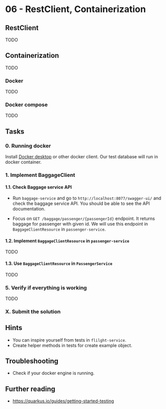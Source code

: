 # 06 - RestClient, Containerization

## RestClient

TODO

## Containerization

TODO

### Docker

TODO

### Docker compose

TODO

## Tasks

### 0. Running docker

Install [Docker desktop](https://docs.docker.com/desktop/) or other docker client. Our test database will run in docker container.

### 1. Implement BaggageClient

#### 1.1. Check Baggage service API

- Run `baggage-service` and go to `http://localhost:8077/swagger-ui/` and check the baggage service API. You should be able to see the API documentation.

- Focus on `GET /baggage/passenger/{passengerId}` endpoint. It returns baggage for passenger with given id. We will use this endpoint in `BaggageClientResource` in `passenger-service`.

#### 1.2. Implement `BaggageClientResource` in `passenger-service`

TODO

#### 1.3. Use `BaggageClientResource` in `PassengerService`

TODO

### 5. Verify if everything is working

TODO

### X. Submit the solution

[//]: # (TODO after setting up github classroom)

## Hints

- You can inspire yourself from tests in `flilght-service`.
- Create helper methods in tests for create example object.

## Troubleshooting

- Check if your docker engine is running.

## Further reading

- https://quarkus.io/guides/getting-started-testing